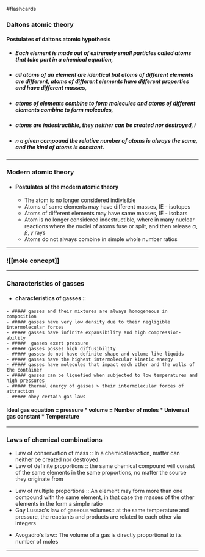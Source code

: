 #flashcards 
### Daltons atomic theory
#### Postulates of daltons atomic hypothesis
- ##### Each element is made out of extremely small particles called atoms that take part in a chemical equation, 
- ##### all atoms of an element are identical but atoms of different elements are different, atoms of different elements have different properties and have different masses, 
- ##### atoms of elements combine to form molecules and atoms of different elements combine to form molecules, 
- ##### atoms are indestructible, they neither can be created nor destroyed, i
- ##### n a given compound the relative number of atoms is always the same, and the kind of atoms is constant.

---
### Modern atomic theory
- #### Postulates of the modern atomic theory
	-  The atom is no longer considered indivisible
	-  Atoms of same elements may have different masses, IE - isotopes
	-  Atoms of different elements may have same masses, IE - isobars
	-  Atom is no longer considered indestructible, where in many nuclear reactions where the nuclei of atoms fuse or split, and then release $\alpha, \beta, \gamma$ rays
	-  Atoms do not always combine in simple whole number ratios


---
### ![[mole concept]]

---
### Characteristics of gasses
- #### characteristics of gasses :: 
<!--SR:!2023-09-24,57,250-->
	- ##### gasses and their mixtures are always homogeneous in composition
	- ##### gasses have very low density due to their negligible intermolecular forces
	- ##### gasses have infinite expansibility and high compression-ability
	- #####  gasses exert pressure
	- ##### gasses posses high diffusibility
	- ##### gasses do not have definite shape and volume like liquids
	- ##### gasses have the highest intermolecular kinetic energy
	- ##### gasses have molecules that impact each other and the walls of the container
	- ##### gasses can be liquefied when subjected to low temperatures and high pressures
	- ##### thermal energy of gasses > their intermolecular forces of attraction
	- ##### obey certain gas laws

#### Ideal gas equation :: pressure * volume  = Number of moles * Universal gas constant * Temperature
<!--SR:!2023-10-03,66,290-->

---
### Laws of chemical combinations 
- Law of conservation of mass :: In a chemical reaction, matter can neither be created nor destroyed.
-  Law of definite proportions :: the same chemical compound will consist of the same elements in the same proportions, no matter the source they originate from
<!--SR:!2023-08-02,15,270-->
-  Law of multiple proportions :: An element may form more than one compound with the same element, in that case the masses of the other elements in the form a simple ratio
-  Gay Lussac's law of gaseous volumes:: at the same temperature and pressure, the reactants and products are related to each other via integers
<!--SR:!2023-09-30,63,270-->
-  Avogadro's law:: The volume of a gas is directly proportional to its number of moles
<!--SR:!2023-07-19,1,210-->

---
